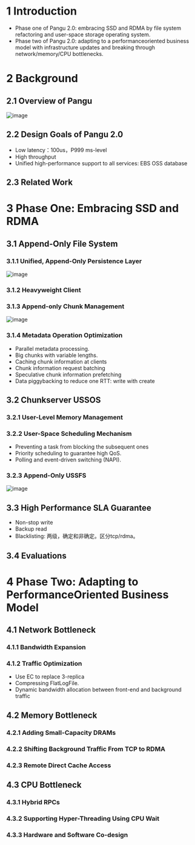 # 1 Introduction
- Phase one of Pangu 2.0: embracing SSD and RDMA by file system refactoring and user-space storage operating system.
- Phase two of Pangu 2.0: adapting to a performanceoriented business model with infrastructure updates and breaking through network/memory/CPU bottlenecks.
# 2 Background
## 2.1 Overview of Pangu
![image](https://github.com/LoveYouMoreThanCode/tiny_trick/assets/141383156/8ddae727-1a2a-452c-a9d6-a9ef47f7ed13)
## 2.2 Design Goals of Pangu 2.0
- Low latency：100us，P999 ms-level
- High throughput
- Unified high-performance support to all services: EBS OSS database
## 2.3 Related Work
# 3 Phase One: Embracing SSD and RDMA
## 3.1 Append-Only File System
### 3.1.1 Unified, Append-Only Persistence Layer
![image](https://github.com/LoveYouMoreThanCode/tiny_trick/assets/141383156/13017b24-cc9a-4515-8c47-78f72fdcf822)
### 3.1.2 Heavyweight Client
### 3.1.3 Append-only Chunk Management
![image](https://github.com/LoveYouMoreThanCode/tiny_trick/assets/141383156/5e6b27a3-5e76-432d-bfc0-baf2bc4f6012)
### 3.1.4 Metadata Operation Optimization
- Parallel metadata processing.
- Big chunks with variable lengths.
- Caching chunk information at clients
- Chunk information request batching
- Speculative chunk information prefetching
- Data piggybacking to reduce one RTT: write with create
## 3.2 Chunkserver USSOS
### 3.2.1 User-Level Memory Management
### 3.2.2 User-Space Scheduling Mechanism
- Preventing a task from blocking the subsequent ones
- Priority scheduling to guarantee high QoS.
- Polling and event-driven switching (NAPI).
### 3.2.3 Append-Only USSFS
![image](https://github.com/LoveYouMoreThanCode/tiny_trick/assets/141383156/82e91b4e-ed1e-4e2e-96a6-919c15e71fc5)
## 3.3 High Performance SLA Guarantee
- Non-stop write
- Backup read
- Blacklisting: 两级，确定和非确定。区分tcp/rdma。
## 3.4 Evaluations
# 4 Phase Two: Adapting to PerformanceOriented Business Model
## 4.1 Network Bottleneck
### 4.1.1 Bandwidth Expansion
### 4.1.2 Traffic Optimization
- Use EC to replace 3-replica
- Compressing FlatLogFile.
- Dynamic bandwidth allocation between front-end and background traffic
## 4.2 Memory Bottleneck
### 4.2.1 Adding Small-Capacity DRAMs
### 4.2.2 Shifting Background Traffic From TCP to RDMA
### 4.2.3 Remote Direct Cache Access
## 4.3 CPU Bottleneck
### 4.3.1 Hybrid RPCs
### 4.3.2 Supporting Hyper-Threading Using CPU Wait
### 4.3.3 Hardware and Software Co-design















